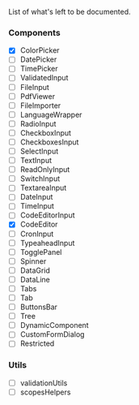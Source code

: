 List of what's left to be documented.

### Components

- [x] ColorPicker
- [ ] DatePicker
- [ ] TimePicker
- [ ] ValidatedInput
- [ ] FileInput
- [ ] PdfViewer
- [ ] FileImporter
- [ ] LanguageWrapper
- [ ] RadioInput
- [ ] CheckboxInput
- [ ] CheckboxesInput
- [ ] SelectInput
- [ ] TextInput
- [ ] ReadOnlyInput
- [ ] SwitchInput
- [ ] TextareaInput
- [ ] DateInput
- [ ] TimeInput
- [ ] CodeEditorInput
- [x] CodeEditor
- [ ] CronInput
- [ ] TypeaheadInput
- [ ] TogglePanel
- [ ] Spinner
- [ ] DataGrid
- [ ] DataLine
- [ ] Tabs
- [ ] Tab
- [ ] ButtonsBar
- [ ] Tree
- [ ] DynamicComponent
- [ ] CustomFormDialog
- [ ] Restricted

### Utils

- [ ] validationUtils
- [ ] scopesHelpers